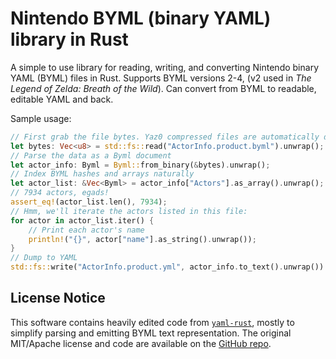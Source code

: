 # Nintendo BYML (binary YAML) library in Rust

A simple to use library for reading, writing, and converting Nintendo binary YAML (BYML) files in
Rust. Supports BYML versions 2-4, (v2 used in *The Legend of Zelda: Breath of the Wild*). Can
convert from BYML to readable, editable YAML and back.

Sample usage:

```rust
// First grab the file bytes. Yaz0 compressed files are automatically decompressed.
let bytes: Vec<u8> = std::fs::read("ActorInfo.product.byml").unwrap();
// Parse the data as a Byml document
let actor_info: Byml = Byml::from_binary(&bytes).unwrap();
// Index BYML hashes and arrays naturally
let actor_list: &Vec<Byml> = actor_info["Actors"].as_array().unwrap();
// 7934 actors, egads!
assert_eq!(actor_list.len(), 7934);
// Hmm, we'll iterate the actors listed in this file:
for actor in actor_list.iter() {
    // Print each actor's name
    println!("{}", actor["name"].as_string().unwrap());
}
// Dump to YAML
std::fs::write("ActorInfo.product.yml", actor_info.to_text().unwrap()).unwrap();
```

## License Notice

This software contains heavily edited code from [`yaml-rust`](https://crates.io/crates/yaml-rust),
mostly to simplify parsing and emitting BYML text representation. The original MIT/Apache license
and code are available on the [GitHub repo](https://github.com/chyh1990/yaml-rust).